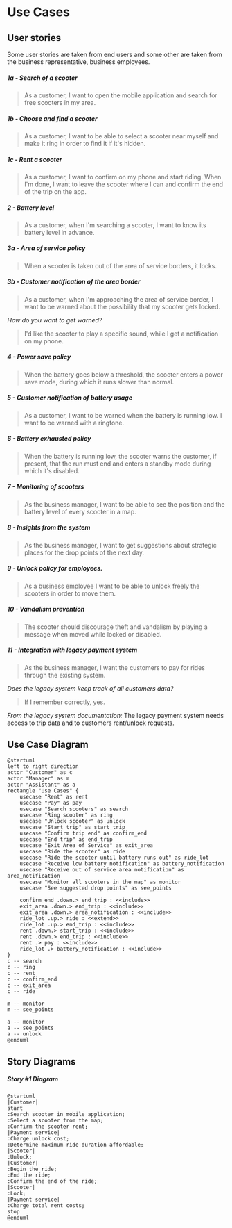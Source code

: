 # Use Cases
## User stories
Some user stories are taken from end users and some other are taken from the business representative, business employees.
##### 1a - Search of a scooter
>As a customer, I want to open the mobile application and search for free scooters in my area.
##### 1b - Choose and find a scooter
>As a customer, I want to be able to select a scooter near myself and make it ring in order to find it if it's hidden.
##### 1c - Rent a scooter
>As a customer, I want to confirm on my phone and start riding. When I'm done, I want to leave the scooter where I can and confirm the end of the trip on the app.
##### 2 - Battery level
>As a customer, when I'm searching a scooter, I want to know its battery level in advance.
##### 3a - Area of service policy
>When a scooter is taken out of the area of service borders, it locks.
##### 3b - Customer notification of the area border
>As a customer, when I'm approaching the area of service border, I want to be warned about the possibility that my scooter gets locked.

_How do you want to get warned?_
>I'd like the scooter to play a specific sound, while I get a notification on my phone.
##### 4 - Power save policy
>When the battery goes below a threshold, the scooter enters a power save mode, during which it runs slower than normal.
##### 5 - Customer notification of battery usage
>As a customer, I want to be warned when the battery is running low. I want to be warned with a ringtone.
##### 6 - Battery exhausted policy
>When the battery is running low, the scooter warns the customer, if present, that the run must end and enters a standby mode during which it's disabled.
##### 7 - Monitoring of scooters
>As the business manager, I want to be able to see the position and the battery level of every scooter in a map.
##### 8 - Insights from the system
>As the business manager, I want to get suggestions about strategic places for the drop points of the next day.
##### 9 - Unlock policy for employees.
>As a business employee I want to be able to unlock freely the scooters in order to move them.
##### 10 - Vandalism prevention 
>The scooter should discourage theft and vandalism by playing a message when moved while locked or disabled.
##### 11 - Integration with legacy payment system
>As the business manager, I want the customers to pay for rides through the existing system.

_Does the legacy system keep track of all customers data?_
>If I remember correctly, yes.

_From the legacy system documentation:_
The legacy payment system needs access to trip data and to customers rent/unlock requests.

## Use Case Diagram
```plantuml
@startuml
left to right direction
actor "Customer" as c
actor "Manager" as m
actor "Assistant" as a
rectangle "Use Cases" {
    usecase "Rent" as rent
    usecase "Pay" as pay
    usecase "Search scooters" as search 
    usecase "Ring scooter" as ring
    usecase "Unlock scooter" as unlock
    usecase "Start trip" as start_trip
    usecase "Confirm trip end" as confirm_end
    usecase "End trip" as end_trip
    usecase "Exit Area of Service" as exit_area
    usecase "Ride the scooter" as ride
    usecase "Ride the scooter until battery runs out" as ride_lot
    usecase "Receive low battery notification" as battery_notification
    usecase "Receive out of service area notification" as area_notification
    usecase "Monitor all scooters in the map" as monitor
    usecase "See suggested drop points" as see_points

    confirm_end .down.> end_trip : <<include>>
    exit_area .down.> end_trip : <<include>>
    exit_area .down.> area_notification : <<include>>
    ride_lot .up.> ride : <<extend>>
    ride_lot .up.> end_trip : <<include>>
    rent .down.> start_trip : <<include>>
    rent .down.> end_trip : <<include>>
    rent .> pay : <<include>>
    ride_lot .> battery_notification : <<include>>
}
c -- search
c -- ring
c -- rent
c -- confirm_end
c -- exit_area
c -- ride

m -- monitor
m -- see_points

a -- monitor
a -- see_points
a -- unlock
@enduml
```

## Story Diagrams
##### Story #1 Diagram
```plantuml
@startuml
|Customer|
start
:Search scooter in mobile application;
:Select a scooter from the map;
:Confirm the scooter rent;
|Payment service|
:Charge unlock cost;
:Determine maximum ride duration affordable;
|Scooter|
:Unlock;
|Customer|
:Begin the ride;
:End the ride;
:Confirm the end of the ride;
|Scooter|
:Lock;
|Payment service|
:Charge total rent costs;
stop
@enduml
```
